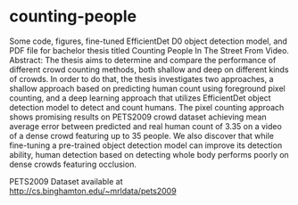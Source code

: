 # counting-people
Some code, figures, fine-tuned EfficientDet D0 object detection model, and PDF file for bachelor thesis titled Counting People In The Street From Video.
Abstract:
The thesis aims to determine and compare the performance of different crowd counting methods, both shallow and deep on different kinds of crowds. In order to do that, the thesis investigates two approaches, a shallow approach based on predicting human count using foreground pixel counting, and a deep learning approach that utilizes EfficientDet object detection model to detect and count humans. The pixel counting approach shows promising results on PETS2009 crowd dataset achieving mean average error between predicted and real human count of 3.35 on a video of a dense crowd featuring up to 35 people. We also discover that while fine-tuning a pre-trained object detection model can improve its detection ability, human detection based on detecting whole body performs poorly on dense crowds featuring occlusion. 

PETS2009 Dataset available at http://cs.binghamton.edu/~mrldata/pets2009
